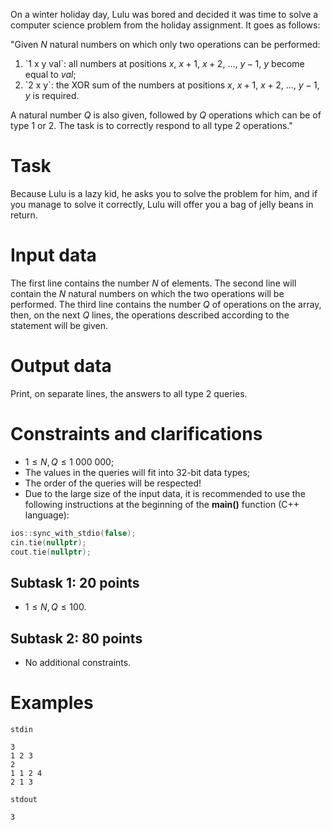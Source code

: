 On a winter holiday day, Lulu was bored and decided it was time to solve a computer science problem from the holiday assignment. It goes as follows:

"Given $N$ natural numbers on which only two operations can be performed:
1) \`1 x y val\`: all numbers at positions $x$, $x+1$, $x+2$, ..., $y-1$, $y$ become equal to $val$;
2) \`2 x y\`: the XOR sum of the numbers at positions $x$, $x+1$, $x+2$, ..., $y-1$, $y$ is required.

A natural number $Q$ is also given, followed by $Q$ operations which can be of type 1 or 2. The task is to correctly respond to all type 2 operations."

# Task
Because Lulu is a lazy kid, he asks you to solve the problem for him, and if you manage to solve it correctly, Lulu will offer you a bag of jelly beans in return.

# Input data
The first line contains the number $N$ of elements. The second line will contain the $N$ natural numbers on which the two operations will be performed. The third line contains the number $Q$ of operations on the array, then, on the next $Q$ lines, the operations described according to the statement will be given.

# Output data
Print, on separate lines, the answers to all type 2 queries.

# Constraints and clarifications
- $1 \leq N, Q \leq 1\ 000\ 000$;
- The values in the queries will fit into 32-bit data types;
- The order of the queries will be respected!
- Due to the large size of the input data, it is recommended to use the following instructions at the beginning of the **main()** function (C++ language):
```cpp
ios::sync_with_stdio(false);
cin.tie(nullptr);
cout.tie(nullptr);
```

## Subtask 1: 20 points
- $1 \leq N, Q \leq 100$.

## Subtask 2: 80 points
- No additional constraints.

# Examples

`stdin`
```
3
1 2 3
2
1 1 2 4
2 1 3
```

`stdout`
```
3
